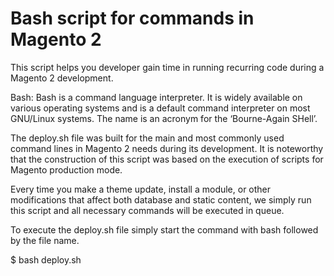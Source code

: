 # Bash script for commands in Magento 2

This script helps you developer gain time in running recurring code during a Magento 2 development.

Bash: Bash is a command language interpreter. It is widely available on various operating systems and is a default command interpreter on most GNU/Linux systems. The name is an acronym for the ‘Bourne-Again SHell’.

The deploy.sh file was built for the main and most commonly used command lines in Magento 2 needs during its development. It is noteworthy that the construction of this script was based on the execution of scripts for Magento production mode.

Every time you make a theme update, install a module, or other modifications that affect both database and static content, we simply run this script and all necessary commands will be executed in queue.

To execute the deploy.sh file simply start the command with bash followed by the file name.

$ bash deploy.sh

